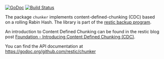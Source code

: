 [![GoDoc](https://godoc.org/github.com/restic/chunker?status.svg)](http://godoc.org/github.com/restic/chunker)
[![Build Status](https://travis-ci.org/restic/chunker.svg?branch=master)](https://travis-ci.org/restic/chunker)

The package `chunker` implements content-defined-chunking (CDC) based on a
rolling Rabin Hash. The library is part of the [restic backup
program](https://github.com/kaiserkarel/drfs/restic/restic).

An introduction to Content Defined Chunking can be found in the restic blog
post [Foundation - Introducing Content Defined Chunking (CDC)](https://restic.github.io/blog/2015-09-12/restic-foundation1-cdc).

You can find the API documentation at
https://godoc.org/github.com/restic/chunker
